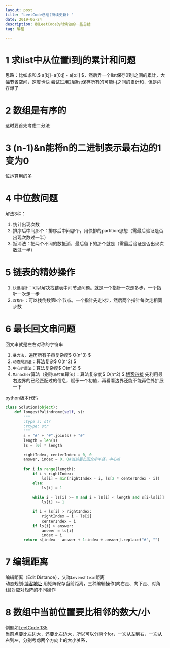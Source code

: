 ```yaml
---
layout: post
title: "LeetCode总结(持续更新) "
date: 2019-06-24
description: 刷LeetCode的时候做的一些总结
tag: 编程

---
```


# 1 求list中从位置i到j的累计和问题
思路：比如求和,$ a[i:j]=a[0:j] - a[o:i] $，然后弄一个list保存0到i之间的累计，大幅节省空间，速度也快
尝试过用2层list保存所有的可能i-j之间的累计和，但是内存爆了

# 2 数组是有序的
这时要首先考虑二分法

# 3 (n-1)&n能将n的二进制表示最右边的1变为0
位运算用的多

# 4 中位数问题
解法3种：
1. 统计出现次数
1. 排序后中间那个：排序后中间那个，用快排的partition思想（需最后验证是否出现次数过一半）
1. 抵消法：把两个不同的数抵消，最后留下的那个就是（需最后验证是否出现次数过一半）

# 5 链表的精妙操作
1. `快慢指针`：可以解决找链表中间节点问题。就是一个指针一次走多步，一个指针一次走一步
1. `双指针`：可以找倒数第k个节点。一个指针先走k步，然后两个指针每次走相同步数

# 6 最长回文串问题
回文串就是左右对称的字符串
1. `暴力法`，遍历所有子串复杂度$ O(n^3) $
1. `动态规划法`：算法复杂$ O(n^2) $
1. `中心扩展法`：算法复杂度$ O(n^2) $
1. `Manacher`算法（别称`马拉车`算法）：算法复杂度$ O(n^2) $,[博客链接](https://www.jianshu.com/p/494d7603cac4)  先利用最右边界的已经匹配过的信息，赋予一个初值，再看看边界还能不能再往外扩展一下

python版本代码
```python
class Solution(object):
    def longestPalindrome(self, s):
        """
        :type s: str
        :rtype: str
        """
        s = "#" + "#".join(s) + "#"
        length = len(s)
        ls = [0] * length
        
        rightIndex, centerIndex = 0, 0
        answer, index = 0, 0#当前最长回文串半径，中心点
        
        for i in range(length):
            if i < rightIndex:
                ls[i] = min(rightIndex - i, ls[2 * centerIndex - i])
            else:
                ls[i] = 1
            
            while i - ls[i] >= 0 and i + ls[i] < length and s[i-ls[i]] == s[i + ls[i]]:
                ls[i] += 1
            
            if i + ls[i] > rightIndex:
                rightIndex = i + ls[i]
                centerIndex = i
            if ls[i] > answer:
                answer = ls[i]
                index = i
        return s[index - answer + 1:index + answer].replace("#", "")
```

# 7 编辑距离
编辑距离（Edit Distance），又称`Levenshtein`距离<br>
动态规划:[博客地址](https://www.cnblogs.com/robert-dlut/p/4077540.html) 用矩阵保存当前距离，三种编辑操作(向右走、向下走、对角线)对应对矩阵的不同操作

# 8 数组中当前位置要比相邻的数大/小
例题如[LeetCode  135](https://leetcode-cn.com/problems/candy/) <br>
当前点要比左边大，还要比右边大，所以可以分两个for，一次从左到右，一次从右到左，分别考虑两个方向上的大小关系，
